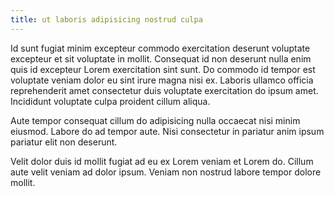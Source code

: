 ```yaml
---
title: ut laboris adipisicing nostrud culpa
---
```


Id sunt fugiat minim excepteur commodo exercitation deserunt voluptate excepteur et sit voluptate in mollit. Consequat id non deserunt nulla enim quis id excepteur Lorem exercitation sint sunt. Do commodo id tempor est voluptate veniam dolor eu sint irure magna nisi ex. Laboris ullamco officia reprehenderit amet consectetur duis voluptate exercitation do ipsum amet. Incididunt voluptate culpa proident cillum aliqua.

Aute tempor consequat cillum do adipisicing nulla occaecat nisi minim eiusmod. Labore do ad tempor aute. Nisi consectetur in pariatur anim ipsum pariatur elit non deserunt.

Velit dolor duis id mollit fugiat ad eu ex Lorem veniam et Lorem do. Cillum aute velit veniam ad dolor ipsum. Veniam non nostrud labore tempor dolore mollit.